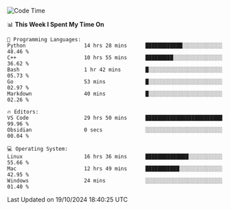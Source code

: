 
<!--START_SECTION:waka-->
![Code Time](http://img.shields.io/badge/Code%20Time-2%2C632%20hrs%2037%20mins-blue)

📊 **This Week I Spent My Time On** 

```text
💬 Programming Languages: 
Python                   14 hrs 28 mins      ████████████░░░░░░░░░░░░░   48.46 % 
C++                      10 hrs 55 mins      █████████░░░░░░░░░░░░░░░░   36.62 % 
Bash                     1 hr 42 mins        █░░░░░░░░░░░░░░░░░░░░░░░░   05.73 % 
Go                       53 mins             █░░░░░░░░░░░░░░░░░░░░░░░░   02.97 % 
Markdown                 40 mins             █░░░░░░░░░░░░░░░░░░░░░░░░   02.26 % 

🔥 Editors: 
VS Code                  29 hrs 50 mins      █████████████████████████   99.96 % 
Obsidian                 0 secs              ░░░░░░░░░░░░░░░░░░░░░░░░░   00.04 % 

💻 Operating System: 
Linux                    16 hrs 36 mins      ██████████████░░░░░░░░░░░   55.66 % 
Mac                      12 hrs 49 mins      ███████████░░░░░░░░░░░░░░   42.95 % 
Windows                  24 mins             ░░░░░░░░░░░░░░░░░░░░░░░░░   01.40 % 
```


 Last Updated on 19/10/2024 18:40:25 UTC
<!--END_SECTION:waka-->

